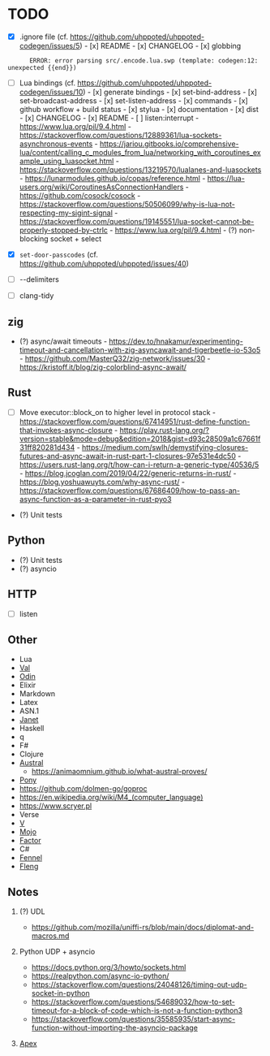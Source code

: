 # TODO

- [x] .ignore file (cf. https://github.com/uhppoted/uhppoted-codegen/issues/5)
      - [x] README
      - [x] CHANGELOG
      - [x] globbing
```
      ERROR: error parsing src/.encode.lua.swp (template: codegen:12: unexpected {{end}})
```

- [ ] Lua bindings (cf. https://github.com/uhppoted/uhppoted-codegen/issues/10)
      - [x] generate bindings
      - [x] set-bind-address
      - [x] set-broadcast-address
      - [x] set-listen-address
      - [x] commands
      - [x] github workflow + build status
      - [x] stylua
      - [x] documentation
      - [x] dist
      - [x] CHANGELOG
      - [x] README
      - [ ] listen:interrupt
            - https://www.lua.org/pil/9.4.html
            - https://stackoverflow.com/questions/12889361/lua-sockets-asynchronous-events
            - https://jariou.gitbooks.io/comprehensive-lua/content/calling_c_modules_from_lua/networking_with_coroutines_example_using_luasocket.html
            - https://stackoverflow.com/questions/13219570/lualanes-and-luasockets
            - https://lunarmodules.github.io/copas/reference.html
            - https://lua-users.org/wiki/CoroutinesAsConnectionHandlers
            - https://github.com/cosock/cosock
            - https://stackoverflow.com/questions/50506099/why-is-lua-not-respecting-my-sigint-signal
            - https://stackoverflow.com/questions/19145551/lua-socket-cannot-be-properly-stopped-by-ctrlc
            - https://www.lua.org/pil/9.4.html
            - (?) non-blocking socket + select


- [x] `set-door-passcodes` (cf. https://github.com/uhppoted/uhppoted/issues/40)

- [ ] --delimiters
- [ ] clang-tidy


## zig
- (?) async/await timeouts
      - https://dev.to/hnakamur/experimenting-timeout-and-cancellation-with-zig-asyncawait-and-tigerbeetle-io-53o5
      - https://github.com/MasterQ32/zig-network/issues/30
      - https://kristoff.it/blog/zig-colorblind-async-await/

## Rust
- [ ] Move executor::block_on to higher level in protocol stack
      - https://stackoverflow.com/questions/67414951/rust-define-function-that-invokes-async-closure
      - https://play.rust-lang.org/?version=stable&mode=debug&edition=2018&gist=d93c28509a1c67661f31ff820281d434
      - https://medium.com/swlh/demystifying-closures-futures-and-async-await-in-rust-part-1-closures-97e531e4dc50
      - https://users.rust-lang.org/t/how-can-i-return-a-generic-type/40536/5
      - https://blog.jcoglan.com/2019/04/22/generic-returns-in-rust/
      - https://blog.yoshuawuyts.com/why-async-rust/
      - https://stackoverflow.com/questions/67686409/how-to-pass-an-async-function-as-a-parameter-in-rust-pyo3

- (?) Unit tests

## Python
- (?) Unit tests
- (?) asyncio
      
## HTTP
- [ ] listen

## Other
   - Lua
   - [Val](https://github.com/val-lang/val-lang.github.io)
   - [Odin](https://odin-lang.org)
   - Elixir
   - Markdown
   - Latex
   - ASN.1
   - [Janet](https://janet-lang.org)
   - Haskell
   - q
   - F#
   - Clojure
   - [Austral](https://borretti.me/article/introducing-austral#status)
      - https://animaomnium.github.io/what-austral-proves/
   - [Pony](https://www.ponylang.io/discover/#why-pony)
   - https://github.com/dolmen-go/goproc
   - https://en.wikipedia.org/wiki/M4_(computer_language)
   - https://www.scryer.pl
   - Verse
   - [V](https://vlang.io)
   - [Mojo](https://www.modular.com/mojo)
   - [Factor](https://factorcode.orgs)
   - C#
   - [Fennel](https://fennel-lang.org)
   - [Fleng](http://www.call-with-current-continuation.org/fleng/fleng.html)

## Notes

1. (?) UDL
   - https://github.com/mozilla/uniffi-rs/blob/main/docs/diplomat-and-macros.md

2. Python UDP + asyncio
   - https://docs.python.org/3/howto/sockets.html
   - https://realpython.com/async-io-python/
   - https://stackoverflow.com/questions/24048126/timing-out-udp-socket-in-python
   - https://stackoverflow.com/questions/54689032/how-to-set-timeout-for-a-block-of-code-which-is-not-a-function-python3
   - https://stackoverflow.com/questions/35585935/start-async-function-without-importing-the-asyncio-package

3. [Apex](https://apexlang.io)
